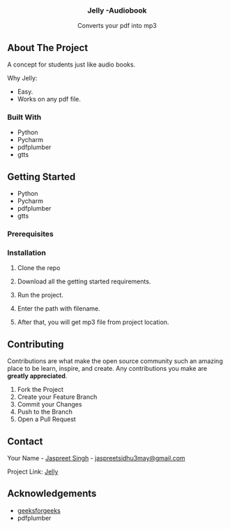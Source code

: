 <p align="center">
  
  


  <h3 align="center">Jelly -Audiobook</h3>

  <p align="center">
    Converts your pdf into mp3
   
  </p>
</p>







## About The Project
A concept for students just like audio books.

Why Jelly:
* Easy.
* Works on any pdf file.


### Built With

* Python
* Pycharm
* pdfplumber
* gtts



<!-- GETTING STARTED -->
## Getting Started

* Python
* Pycharm
* pdfplumber
* gtts

### Prerequisites


### Installation


1. Clone the repo

2. Download all the getting started requirements.

3. Run the project.

4. Enter the path with filename.

5. After that, you will get mp3 file from project location.





<!-- CONTRIBUTING -->
## Contributing

Contributions are what make the open source community such an amazing place to be learn, inspire, and create. Any contributions you make are **greatly appreciated**.

1. Fork the Project
2. Create your Feature Branch 
3. Commit your Changes
4. Push to the Branch
5. Open a Pull Request






<!-- CONTACT -->
## Contact

Your Name - [Jaspreet Singh](https://www.linkedin.com/in/jaspreetsidhu13/) -  jaspreetsidhu3may@gmail.com

Project Link: [Jelly](https://github.com/jaspreetsidhu3/text_to_mp3/blob/master/jelly.py)



<!-- ACKNOWLEDGEMENTS -->
## Acknowledgements
* [geeksforgeeks](https://www.geeksforgeeks.org/)
* pdfplumber






